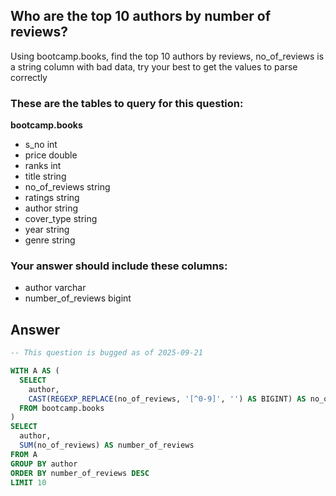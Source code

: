 ## Who are the top 10 authors by number of reviews?
 
Using bootcamp.books, find the top 10 authors by reviews, no_of_reviews is a string column with bad data, try your best to get the values to parse correctly

### These are the tables to query for this question:
**bootcamp.books**
- s_no int
- price double
- ranks int
- title string
- no_of_reviews string
- ratings string
- author string
- cover_type string
- year string
- genre string
### Your answer should include these columns:
- author varchar
- number_of_reviews bigint

## Answer
```sql
-- This question is bugged as of 2025-09-21

WITH A AS (
  SELECT 
    author,
    CAST(REGEXP_REPLACE(no_of_reviews, '[^0-9]', '') AS BIGINT) AS no_of_reviews 
  FROM bootcamp.books
)
SELECT
  author,
  SUM(no_of_reviews) AS number_of_reviews
FROM A
GROUP BY author
ORDER BY number_of_reviews DESC
LIMIT 10
```